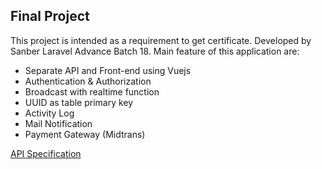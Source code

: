 
## Final Project 

This project is intended as a requirement to get certificate. Developed by Sanber Laravel Advance Batch 18. Main feature of this application are:

* Separate API and Front-end using Vuejs
* Authentication & Authorization
* Broadcast with realtime function
* UUID as table primary key
* Activity Log
* Mail Notification
* Payment Gateway (Midtrans)

[API Specification](https://documenter.getpostman.com/view/12790224/TVmMfcoo "Online Course API")
